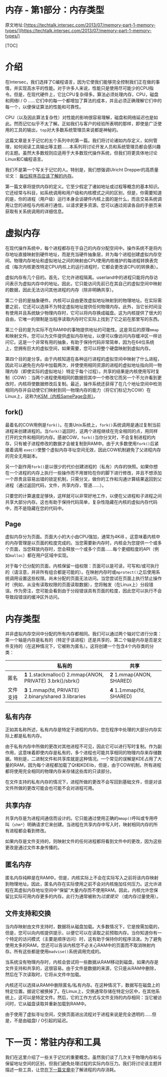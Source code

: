 # 内存 - 第1部分：内存类型

原文地址:[https://techtalk.intersec.com/2013/07/memory-part-1-memory-types/](https://techtalk.intersec.com/2013/07/memory-part-1-memory-types/)

[TOC]

# 介绍

在Intersec，我们选择了C编程语言，因为它使我们能够完全控制我们正在做的事情，并实现高水平的性能。对于许多人来说，性能只是使用尽可能少的CPU指令。但是，在现代硬件上，它比CPU复杂得多。算法必须处理内存，CPU，磁盘和网络I / O ......它们中的每一个都增加了算法的成本，并且必须正确理解它们中的每一个，以便保证算法的性能和可靠性。

CPU（以及因此算法复杂性）对性能的影响很容易理解，磁盘和网络延迟也是如此。然而记忆似乎不太了解。正如我们与客户的经验所表明的那样，即使是广泛使用的工具的输出，`top`对大多数系统管理员来说都是神秘的。

这篇文章是关于记忆的五个系列中的第一篇。我们将讨论诸如内存定义，如何管理，如何阅读工具输出等主题......本系列将讨论开发人员和系统管理员都会感兴趣的主题。虽然大多数规则应适用于大多数现代操作系统，但我们将更具体地讨论Linux和C编程语言。



我们不是第一个写关于记忆的人。特别是，我们想强调Ulricht Drepper的高质量论文：  [每位程序员应该了解的内存](http://www.akkadia.org/drepper/cpumemory.pdf)。

第一篇文章将提供内存的定义。它至少假定了诸如地址或过程等概念的基本知识。它还经常与科目，如系统调用和用户级和内核模式之间的区别，但是，你需要知道的是，你的进程（用户级）运行本身会谈硬件内核上面的是什么，而且交易系统调用让您的进程与内核进行通信，以请求更多资源。您可以通过阅读各自的手册页来获取有关系统调用的详细信息。

# 虚拟内存

在现代操作系统中，每个进程都存在于自己的内存分配空间中。操作系统不是将内存地址直接映射到硬件地址，而是充当硬件抽象层，并为每个进程创建虚拟内存空间。物理内存地址和虚拟地址之间的映射由CPU使用内核维护的每进程转换表完成（每次内核更改特定CPU内核上的运行进程时，它都会更改该CPU的转换表）。

虚拟内存有几个目的。首先，它允许进程隔离。userland中的进程只能将内存访问表示为虚拟内存中的地址。因此，它只能访问先前已在其自己的虚拟空间中映射的数据，因此无法访问其他进程的内存（除非明确共享）。

第二个目的是抽象硬件。内核可以自由更改虚拟地址映射到的物理地址。在实际需要之前，它还可以选择不为特定虚拟地址提供任何物理内存。此外，当它长时间没有使用并且系统缺少物理内存时，它可以将内存换成磁盘。这为内核提供了很大的自由，它唯一的限制是当程序读取内存时它实际上找到了它之前在那里写的东西。

第三个目的是为实际不在RAM中的事物提供地址的可能性。这是背后的原理`mmap`和映射文件。您可以为文件提供虚拟内存地址，以便可以像访问内存缓冲区一样访问它。这是一个非常有用的抽象，有助于保持代码非常简单，因为在64位系统上，您拥有巨大的虚拟空间，如果需要，您可以将整个硬盘映射到虚拟内存。

第四个目的是分享。由于内核知道在各种运行进程的虚拟空间中映射了什么进程，因此可以避免在内存中加载两次，并使使用相同资源的进程的虚拟地址指向同一物理内存（即使实际的虚拟地址）特定于每个过程）。共享的结果是内核使用写时复制（COW）：当两个进程使用相同的数据但其中一个修改它而另一个不允许看到更改时，内核将使数据修改后复制。最近，操作系统还获得了在几个地址空间中检测相同内存并自动使它们映射到同一物理内存的能力（将它们标记为COW）在Linux上，这称为[KSM（内核SamePage合并）](http://en.wikipedia.org/wiki/Kernel_SamePage_Merging_(KSM))。

## fork()

最着名的COW用例是`fork()`。在类Unix系统上，`fork()`系统调用是通过复制当前进程来创建进程的。当`fork()`返回时，这两个进程继续在完全相同的点，用同样打开的文件和相同的内存。感谢COW，`fork()`当你分叉时，不会复制进程的内存，只有被子进程修改的数据才会被复制到RAM中。由于大多数使用`fork()`后紧接着调用  `exec()`使整个虚拟内存寻址空间无效，因此COW机制避免了父进程内存的完全无用副本。

另一个副作用`fork()`是以很少的代价创建进程的（私有）内存的快照。如果你想在一个进程的内存上执行一些操作而不用冒险在你的脚下进行修改，并且不想添加一个昂贵且容易出错的锁定机制，只需分叉，做你的工作和沟通计算结果返回到父进程（通过返回代码，文件，共享内存，管道......）。

只要您的计算速度足够快，这样就可以非常好地工作，以便在父进程和子进程之间共享大部分内存。这也有助于保持代码简单，复杂性隐藏在内核的虚拟内存代码中，而不是隐藏在您的代码中。

## Page

虚拟内存分为页面。页面大小的大小由CPU强加，通常为4KiB 。这意味着内核中的内存管理是以页面的粒度完成的。当您需要新内存时，内核会为您提供一个或多个页面，当您释放内存时，您会释放一个或多个页面......每个更细粒度的API（例如`malloc`）都在用户区域中实现。

对于每个已分配的页面，内核保留一组权限：页面可以是可读，可写和/或可执行的（请注意，并非所有组合都是可能的）。在映射内存时或`mprotect()`之后使用系统调用设置这些权限。尚未分配的页面无法访问。当您尝试在页面上执行禁止操作时（例如，从没有读取权限的页面读取数据），您将触发（在Linux上）分段错误。作为旁注，您可能会看到由于分段错误具有页面的粒度，因此您可以执行不会导致段错误的缓冲区外访问。

# 内存类型

并非虚拟内存空间中分配的所有内存都相同。我们可以通过两个轴对它进行分类：第一个轴是内存是私有的（特定于该进程）还是共享的，第二个轴是内存是否是文件支持的（在这种情况下，它被称为匿名）。这将创建一个包含4个内存类的分类：

|          | 私有的                                                   | 共享                      |
| -------- | -------------------------------------------------------- | ------------------------- |
| 匿名     | **1**  1.stackmalloc() 2.mmap(ANON, PRIVATE) 3.brk()/sbrk() | **2** 1.mmap(ANON, SHARED) |
| 文件支持 | **3** 1.mmap(fd, PRIVATE) 2.binary/shared 3.libraries          | **4** 1.1mmap(fd, SHARED)    |

## 私有内存

正如其名称所述，私有内存是特定于进程的内存。您在程序中处理的大部分内存实际上都是私有内存。

由于私有内存中所做的更改对其他进程不可见，因此它可以进行写时复制。作为副作用，这意味着即使内存是私有的，多个进程也可能共享相同的物理内存来存储数据。特别是，二进制文件和共享库就是这种情况。一个常见的误解是KDE占用了大量的RAM，因为每个进程都加载了Qt和KDElib，但是，由于COW机制，所有进程都将使用完全相同的物理内存来存储这些库的只读部分。

在文件支持的私有内存的情况下，进程所做的更改不会写回到基础文件，但是对该文件所做的更改可能会也可能不会对进程可用。

## 共享内存

共享内存是为进程间通信而设计的。它只能通过使用正确的`mmap()`呼叫或专用呼叫（`shm*`）明确请求它来创建。当进程在共享内存中写入时，映射相同内存的所有进程都会看到修改。

如果内存是文件支持的，则映射文件的任何进程都将看到文件中的更改，因为这些更改是通过文件本身传播的。

## 匿名内存

匿名内存纯粹是在RAM中。但是，内核实际上不会在实际写入之前将该内存映射到物理地址。因此，匿名内存在实际使用之前不会对内核施加任何压力。这允许进程在其虚拟内存地址空间中“保留”大量内存而不使用RAM。因此，内核允许您保留比实际可用内存更多的内存。此行为通常被称为*过度提交*  （或内存过量使用）。

## 文件支持和交换

当内存映射由文件支持时，数据将从磁盘加载。大多数情况下，它是按需加载的，但是，您可以向内核提供提示，以便它可以在读取之前预取内存。当你知道你有一个特定的访问模式（主要是顺序访问）时，这有助于保持你的程序活泼。为了避免使用太多的RAM，您还可以告诉内核您不必关心RAM中的页面而不取消映射内存。所有这些都是使用`madvise()`系统调用完成的。

当系统没有物理内存时，内核会尝试将一些数据从RAM移动到磁盘。如果内存是文件支持和共享的，这很容易。由于文件是数据的来源，它只是从RAM中删除，然后在下次读取时，它将从文件中加载。

内核还可以选择从RAM中删除匿名/私有内存。在这种情况下，数据写在磁盘上的特定位置。据说它被换掉了。在Linux上，交换通常存储在特定分区中，在其他系统上，这可以是特定文件。然后，它的工作方式与文件支持的内存相同：当它被访问时，它从磁盘读取并重新加载到RAM中。

由于使用了虚拟寻址空间，交换页面进出流程对于进程来说是完全透明的......但是，不是由磁盘I / O引起的延迟。

# 下一页：常驻内存和工具

我们在这里介绍了一些关于记忆的重要概念。虽然我们谈了几次关于物理内存和与保留地址空间的区别，但我们避免处理过程的实际内存压力。我们将讨论该主题并描述一些工具，让您[在下一篇文章中](https://techtalk.intersec.com/2013/07/memory-part-2-understanding-process-memory/)了解进程的内存消耗。